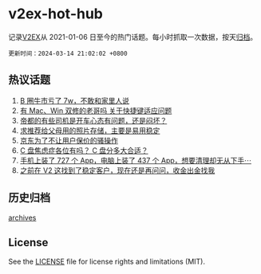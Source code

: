 # v2ex-hot-hub

 记录[V2EX](https://www.v2ex.com/)从 2021-01-06 日至今的热门话题。每小时抓取一次数据，按天[归档](archives)。

`更新时间：2024-03-14 21:02:02 +0800`

## 热议话题

1. [B 圈牛市亏了 7w，不敢和家里人说](https://www.v2ex.com/t/1023489)
1. [有 Mac、Win 双修的老哥吗 关于快捷键适应问题](https://www.v2ex.com/t/1023495)
1. [帝都的有些司机是开车心态有问题，还是闷坏？](https://www.v2ex.com/t/1023485)
1. [求推荐给父母用的照片存储，主要是易用稳定](https://www.v2ex.com/t/1023462)
1. [京东为了不让用户保价的骚操作](https://www.v2ex.com/t/1023544)
1. [C 盘焦虑症各位有吗？ C 盘分多大合适？](https://www.v2ex.com/t/1023651)
1. [手机上装了 727 个 App，电脑上装了 437 个 App，想要清理却无从下手⋯](https://www.v2ex.com/t/1023467)
1. [之前在 V2 这找到了稳定客户，现在还是再问问，收金出金找我](https://www.v2ex.com/t/1023480)

## 历史归档

[archives](archives)

## License

See the [LICENSE](LICENSE) file for license rights and limitations (MIT).
